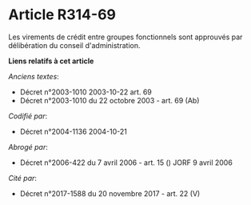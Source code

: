 # Article R314-69

Les virements de crédit entre groupes fonctionnels sont approuvés par délibération du conseil d'administration.

**Liens relatifs à cet article**

_Anciens textes_:

  - Décret n°2003-1010 2003-10-22 art. 69
  - Décret n°2003-1010 du 22 octobre 2003 - art. 69 (Ab)

_Codifié par_:

  - Décret n°2004-1136 2004-10-21

_Abrogé par_:

  - Décret n°2006-422 du 7 avril 2006 - art. 15 () JORF 9 avril 2006

_Cité par_:

  - Décret n°2017-1588 du 20 novembre 2017 - art. 22 (V)
